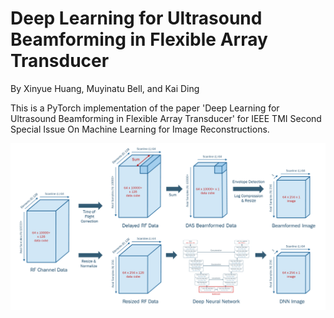 # Deep Learning for Ultrasound Beamforming in Flexible Array Transducer

By Xinyue Huang, Muyinatu Bell, and Kai Ding

This is a PyTorch implementation of the paper 'Deep Learning for Ultrasound Beamforming in Flexible Array Transducer' for IEEE TMI Second Special Issue On Machine Learning for Image Reconstructions.

![alt text](https://github.com/PickleJerry/Flexible_Array_DNN/blob/main/Figure/pipeline.png)

